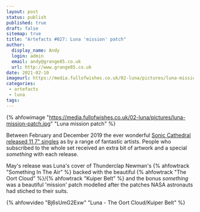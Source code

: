 ```yaml
---
layout: post
status: publish
published: true
draft: false
sitemap: true
title: "Artefacts #027: Luna 'mission' patch"
author:
  display_name: Andy
  login: admin
  email: andy@grange85.co.uk
  url: http://www.grange85.co.uk
date: 2021-02-10
imageurl: https://media.fullofwishes.co.uk/02-luna/pictures/luna-mission-patch.jpg
categories:
 - artefacts
 - luna
tags:
---
```


{% ahfowimage "https://media.fullofwishes.co.uk/02-luna/pictures/luna-mission-patch.jpg" "Luna mission patch" %}

Between February and December 2019 the ever wonderful [Sonic Cathedral released 11 7" singles](https://www.soniccathedral.co.uk/singlesclub/) as by a range of fantastic artists. People who subscribed to the whole set received an extra bit of artwork and a special _something_ with each release.

May's release was Luna's cover of Thunderclap Newman's {% ahfowtrack "Something In The Air" %} backed with the beautiful {% ahfowtrack "The Oort Cloud" %}/{% ahfowtrack "Kuiper Belt" %} and the bonus _something_ was a beautiful 'mission' patch modelled after the patches NASA astronauts had stiched to their suits.

{% ahfowvideo "Bj6sUmG2Exw" "Luna - The Oort Cloud/Kuiper Belt" %}